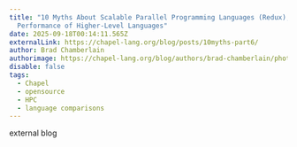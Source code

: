 ```yaml
---
title: "10 Myths About Scalable Parallel Programming Languages (Redux), Part 6:
  Performance of Higher-Level Languages"
date: 2025-09-18T00:14:11.565Z
externalLink: https://chapel-lang.org/blog/posts/10myths-part6/
author: Brad Chamberlain
authorimage: https://chapel-lang.org/blog/authors/brad-chamberlain/photo.jpg
disable: false
tags:
  - Chapel
  - opensource
  - HPC
  - language comparisons
---
```

external blog